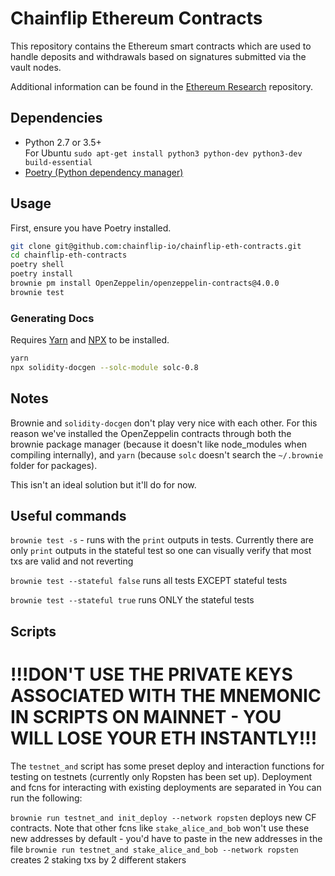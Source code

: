 # Chainflip Ethereum Contracts

This repository contains the Ethereum smart contracts which are used to handle deposits and withdrawals based on signatures submitted via the vault nodes.

Additional information can be found in the [Ethereum Research](https://github.com/chainflip-io/ethereum-research) repository.

## Dependencies

- Python 2.7 or 3.5+   
For Ubuntu `sudo apt-get install python3 python-dev python3-dev build-essential` 
- [Poetry (Python dependency manager)](https://python-poetry.org/docs/)

## Usage

First, ensure you have Poetry installed.

```bash
git clone git@github.com:chainflip-io/chainflip-eth-contracts.git
cd chainflip-eth-contracts
poetry shell
poetry install
brownie pm install OpenZeppelin/openzeppelin-contracts@4.0.0
brownie test
```

### Generating Docs

Requires [Yarn](https://yarnpkg.com) and [NPX](https://www.npmjs.com/package/npx) to be installed.

```bash
yarn
npx solidity-docgen --solc-module solc-0.8
```

## Notes

Brownie and `solidity-docgen` don't play very nice with each other. For this reason we've installed the OpenZeppelin contracts through both the brownie package manager (because it doesn't like node_modules when compiling internally), and `yarn` (because `solc` doesn't search the `~/.brownie` folder for packages).

This isn't an ideal solution but it'll do for now.

## Useful commands
`brownie test -s` - runs with the `print` outputs in tests. Currently there are only `print` outputs in the stateful test so one can visually verify that most txs are valid and not reverting

`brownie test --stateful false` runs all tests EXCEPT stateful tests

`brownie test --stateful true` runs ONLY the stateful tests


## Scripts

# !!!DON'T USE THE PRIVATE KEYS ASSOCIATED WITH THE MNEMONIC IN SCRIPTS ON MAINNET - YOU WILL LOSE YOUR ETH INSTANTLY!!!

The `testnet_and` script has some preset deploy and interaction functions for testing on testnets (currently only Ropsten has been set up). Deployment and fcns for interacting with existing deployments are separated in  You can run the following:

`brownie run testnet_and init_deploy --network ropsten` deploys new CF contracts. Note that other fcns like `stake_alice_and_bob` won't use these new addresses by default - you'd have to paste in the new addresses in the file
`brownie run testnet_and stake_alice_and_bob --network ropsten` creates 2 staking txs by 2 different stakers